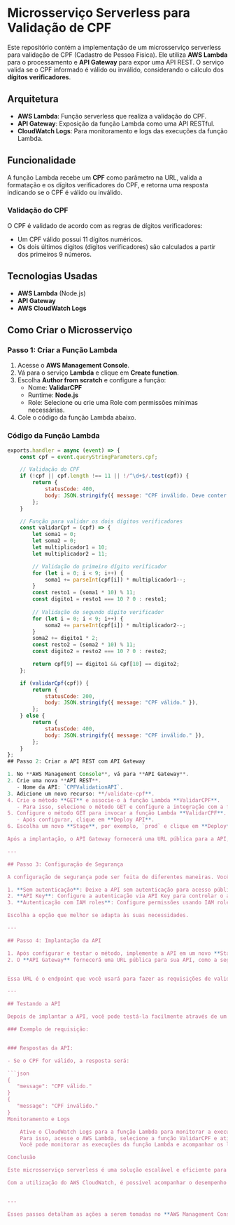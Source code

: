 # Microsserviço Serverless para Validação de CPF

Este repositório contém a implementação de um microsserviço serverless para validação de CPF (Cadastro de Pessoa Física). Ele utiliza **AWS Lambda** para o processamento e **API Gateway** para expor uma API REST. O serviço valida se o CPF informado é válido ou inválido, considerando o cálculo dos **dígitos verificadores**.

## Arquitetura

- **AWS Lambda**: Função serverless que realiza a validação do CPF.
- **API Gateway**: Exposição da função Lambda como uma API RESTful.
- **CloudWatch Logs**: Para monitoramento e logs das execuções da função Lambda.

## Funcionalidade

A função Lambda recebe um **CPF** como parâmetro na URL, valida a formatação e os dígitos verificadores do CPF, e retorna uma resposta indicando se o CPF é válido ou inválido.

### Validação do CPF

O CPF é validado de acordo com as regras de dígitos verificadores:

- Um CPF válido possui 11 dígitos numéricos.
- Os dois últimos dígitos (dígitos verificadores) são calculados a partir dos primeiros 9 números.

## Tecnologias Usadas

- **AWS Lambda** (Node.js)
- **API Gateway**
- **AWS CloudWatch Logs**

## Como Criar o Microsserviço

### Passo 1: Criar a Função Lambda

1. Acesse o **AWS Management Console**.
2. Vá para o serviço **Lambda** e clique em **Create function**.
3. Escolha **Author from scratch** e configure a função:
   - Nome: **ValidarCPF**
   - Runtime: **Node.js**
   - Role: Selecione ou crie uma Role com permissões mínimas necessárias.
4. Cole o código da função Lambda abaixo.

### Código da Função Lambda

```javascript
exports.handler = async (event) => {
    const cpf = event.queryStringParameters.cpf;

    // Validação do CPF
    if (!cpf || cpf.length !== 11 || !/^\d+$/.test(cpf)) {
        return {
            statusCode: 400,
            body: JSON.stringify({ message: "CPF inválido. Deve conter 11 dígitos numéricos." }),
        };
    }

    // Função para validar os dois dígitos verificadores
    const validarCpf = (cpf) => {
        let soma1 = 0;
        let soma2 = 0;
        let multiplicador1 = 10;
        let multiplicador2 = 11;

        // Validação do primeiro dígito verificador
        for (let i = 0; i < 9; i++) {
            soma1 += parseInt(cpf[i]) * multiplicador1--;
        }
        const resto1 = (soma1 * 10) % 11;
        const digito1 = resto1 === 10 ? 0 : resto1;
        
        // Validação do segundo dígito verificador
        for (let i = 0; i < 9; i++) {
            soma2 += parseInt(cpf[i]) * multiplicador2--;
        }
        soma2 += digito1 * 2;
        const resto2 = (soma2 * 10) % 11;
        const digito2 = resto2 === 10 ? 0 : resto2;

        return cpf[9] == digito1 && cpf[10] == digito2;
    };

    if (validarCpf(cpf)) {
        return {
            statusCode: 200,
            body: JSON.stringify({ message: "CPF válido." }),
        };
    } else {
        return {
            statusCode: 400,
            body: JSON.stringify({ message: "CPF inválido." }),
        };
    }
};
## Passo 2: Criar a API REST com API Gateway

1. No **AWS Management Console**, vá para **API Gateway**.
2. Crie uma nova **API REST**.
   - Nome da API: `CPFValidationAPI`.
3. Adicione um novo recurso: **/validate-cpf**.
4. Crie o método **GET** e associe-o à função Lambda **ValidarCPF**.
   - Para isso, selecione o método GET e configure a integração com a função Lambda.
5. Configure o método GET para invocar a função Lambda **ValidarCPF**.
   - Após configurar, clique em **Deploy API**.
6. Escolha um novo **Stage**, por exemplo, `prod` e clique em **Deploy**.

Após a implantação, o API Gateway fornecerá uma URL pública para a API, que você pode usar para fazer requisições.

---

## Passo 3: Configuração de Segurança

A configuração de segurança pode ser feita de diferentes maneiras. Você pode escolher uma abordagem mais simples ou mais complexa, dependendo do seu caso de uso.

1. **Sem autenticação**: Deixe a API sem autenticação para acesso público.
2. **API Key**: Configure a autenticação via API Key para controlar o acesso.
3. **Autenticação com IAM roles**: Configure permissões usando IAM roles para proteger a API.

Escolha a opção que melhor se adapta às suas necessidades.

---

## Passo 4: Implantação da API

1. Após configurar e testar o método, implemente a API em um novo **Stage**. Um stage pode ser `dev`, `test` ou `prod` conforme o ambiente de uso.
2. O **API Gateway** fornecerá uma URL pública para sua API, como a seguinte:


Essa URL é o endpoint que você usará para fazer as requisições de validação de CPF.

---

## Testando a API

Depois de implantar a API, você pode testá-la facilmente através de um **GET** para a URL fornecida pelo **API Gateway**. 

### Exemplo de requisição:


### Respostas da API:

- Se o CPF for válido, a resposta será:

```json
{
   "message": "CPF válido."
}
{
   "message": "CPF inválido."
}
Monitoramento e Logs

    Ative o CloudWatch Logs para a função Lambda para monitorar a execução e verificar se houve algum erro durante o processamento do CPF.
    Para isso, acesse o AWS Lambda, selecione a função ValidarCPF e ative o CloudWatch Logs.
    Você pode monitorar as execuções da função Lambda e acompanhar os logs gerados, o que é útil para depuração e análise de performance.

Conclusão

Este microsserviço serverless é uma solução escalável e eficiente para validação de CPF. Ele utiliza AWS Lambda para o processamento e API Gateway para expor a API de forma segura e prática. O serviço é ideal para validação automatizada de CPF em qualquer aplicação que precise dessa funcionalidade.

Com a utilização do AWS CloudWatch, é possível acompanhar o desempenho e eventuais erros, tornando o serviço fácil de monitorar e ajustar conforme a necessidade. A API pode ser facilmente consumida por outros sistemas ou usuários, oferecendo uma solução ágil e eficiente.


---

Esses passos detalham as ações a serem tomadas no **AWS Management Console**, explicando como configurar, testar, monitorar e finalizar o processo de implementação do microsserviço serverless. Você pode copiar e colar esse conteúdo diretamente no seu **README.md**!
